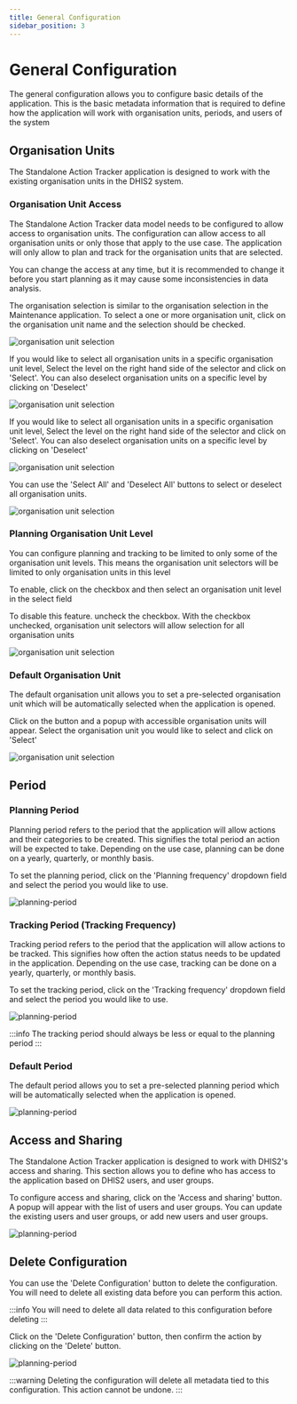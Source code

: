```yaml
---
title: General Configuration
sidebar_position: 3
---
```


# General Configuration

The general configuration allows you to configure basic details of the application. This is the basic metadata
information that is required to define how the application will work with organisation units, periods, and users of the
system

## Organisation Units

The Standalone Action Tracker application is designed to work with the existing organisation units in the DHIS2 system.

### Organisation Unit Access

The Standalone Action Tracker data model needs to be configured to allow access to organisation units. The configuration
can allow access to all organisation units or only those that apply to the use case. The application will only allow to
plan and track for the organisation units that are selected.

You can change the access at any time, but it is recommended to change it before you start planning as it may cause some
inconsistencies in data analysis.

The organisation selection is similar to the organisation selection in the Maintenance application. To select a one or
more
organisation unit, click on the organisation unit name and the selection should be checked.

![organisation unit selection](/img/standalone-action-tracker/single-org-unit-settings.png)

If you would like to select all organisation units in a specific organisation unit level, Select the level on the right
hand side of the selector and click on 'Select'. You can also deselect organisation units on a specific level by
clicking on 'Deselect'

![organisation unit selection](/img/standalone-action-tracker/select-by-level-general-settings.png)

If you would like to select all organisation units in a specific organisation unit level, Select the level on the right
hand side of the selector and click on 'Select'. You can also deselect organisation units on a specific level by
clicking on 'Deselect'

![organisation unit selection](/img/standalone-action-tracker/select-by-group-general-settings.png)

You can use the 'Select All' and 'Deselect All' buttons to select or deselect all organisation units.

![organisation unit selection](/img/standalone-action-tracker/select-all-general-settings.png)

### Planning Organisation Unit Level

You can configure planning and tracking to be limited to only some of the organisation unit levels. This means the
organisation unit selectors will be limited to only organisation units in this level

To enable, click on the checkbox and then select an organisation unit level in the select field

To disable this feature. uncheck the checkbox. With the checkbox unchecked, organisation unit selectors will allow
selection for all organisation units

![organisation unit selection](/img/standalone-action-tracker/planning-org-unit-general-settings.png)

### Default Organisation Unit

The default organisation unit allows you to set a pre-selected organisation unit which will be automatically selected
when the application is opened.

Click on the button and a popup with accessible organisation units will appear. Select the organisation unit you would
like to select and click on 'Select'

![organisation unit selection](/img/standalone-action-tracker/default-org-unit-select.png)

## Period

### Planning Period

Planning period refers to the period that the application will allow actions and their categories to be created. This
signifies the total period an action will be expected to take. Depending on the use case, planning can be done on a
yearly, quarterly, or monthly basis.

To set the planning period, click on the 'Planning frequency' dropdown field and select the period you would like to
use.

![planning-period](/img/standalone-action-tracker/planning-period-setup.png)

### Tracking Period (Tracking Frequency)

Tracking period refers to the period that the application will allow actions to be tracked. This signifies how often the
action status needs to be updated in the application. Depending on the use case, tracking can be done on a yearly,
quarterly, or monthly basis.

To set the tracking period, click on the 'Tracking frequency' dropdown field and select the period you would like to
use.

![planning-period](/img/standalone-action-tracker/tracking-period-setup.png)

:::info
The tracking period should always be less or equal to the planning period
:::

### Default Period

The default period allows you to set a pre-selected planning period which will be automatically selected when the
application
is opened.

![planning-period](/img/standalone-action-tracker/default-period-setup.png)

## Access and Sharing

The Standalone Action Tracker application is designed to work with DHIS2's access and sharing. This section allows you
to define who has access to the application based on DHIS2 users, and user groups.

To configure access and sharing, click on the 'Access and sharing' button. A popup will appear with the list of
users and user groups. You can update the existing users and user groups, or add new users and user groups.

![planning-period](/img/standalone-action-tracker/sharing-settings.png)

## Delete Configuration

You can use the 'Delete Configuration' button to delete the configuration. You will need to delete all existing data
before you can perform this action.

:::info
You will need to delete all data related to this configuration before deleting
:::

Click on the 'Delete Configuration' button, then confirm the action by clicking on the 'Delete' button.

![planning-period](/img/standalone-action-tracker/delete-configuration.png)


:::warning
Deleting the configuration will delete all metadata tied to this configuration. This action cannot be undone.
:::
